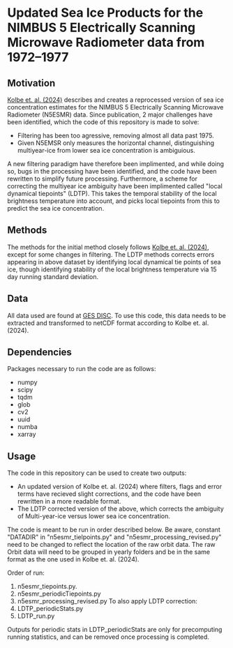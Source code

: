 # Updated Sea Ice Products for the NIMBUS 5 Electrically Scanning Microwave Radiometer data from 1972–1977

## Motivation
[Kolbe et. al. (2024)](10.5194/essd-16-1247-2024) describes and creates a reprocessed version of sea ice concentration estimates for the NIMBUS 5 Electrically Scanning Microwave Radiometer (N5ESMR) data. 
Since publication, 2 major challenges have been identified, which the code of this repository is made to solve:
- Filtering has been too agressive, removing almost all data past 1975.
- Given N5EMSR only measures the horizontal channel, distinguishing multiyear-ice from lower sea ice concentration is ambiguious.

A new filtering paradigm have therefore been implimented, and while doing so, bugs in the processing have been identified, and the code have been rewritten to simplify future processing. Furthermore, a scheme
for correcting the multiyear ice ambiguity have been implimented called "local dynamical tiepoints" (LDTP). This takes the temporal stability of the local brightness temperature into account, and picks local tiepoints
from this to predict the sea ice concentration.

## Methods
The methods for the initial method closely follows [Kolbe et. al. (2024)](10.5194/essd-16-1247-2024), except for some changes in filtering. 
The LDTP methods corrects errors appearing in above dataset by identifying local dynamical tie points of sea ice, though identifying stability of the local brightness temperature via 15 day running standard deviation.  

## Data
All data used are found at  [GES DISC](https://disc.gsfc.nasa.gov/datasets/ESMRN5L1_001/summary). To use this code, this data needs to be extracted and transformed to netCDF format according to Kolbe et. al. (2024).

## Dependencies
Packages necessary to run the code are as follows:
- numpy
- scipy
- tqdm
- glob
- cv2
- uuid
- numba
- xarray

## Usage
The code in this repository can be used to create two outputs:
- An updated version of Kolbe et. al. (2024) where filters, flags and error terms have recieved slight corrections, and the code have been rewritten in a more readable format.
- The LDTP corrected version of the above, which corrects the ambiguity of Multi-year-ice versus lower sea ice concentration.

The code is meant to be run in order described below. Be aware, constant "DATADIR" in "n5esmr_tielpoints.py" and "n5esmr_processing_revised.py" need to be changed to reflect the location of the raw orbit data.
The raw Orbit data will need to be grouped in yearly folders and be in the same format as the one used in Kolbe et. al. (2024).

Order of run:
1. n5esmr_tiepoints.py.
2. n5esmr_periodicTiepoints.py
3. n5esmr_processing_revised.py
To also apply LDTP correction:
4. LDTP_periodicStats.py
5. LDTP_run.py

Outputs for periodic stats in LDTP_periodicStats are only for precomputing running statistics, and can be removed once processing is completed.
